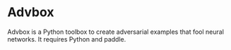 # Advbox

Advbox is a Python toolbox to create adversarial examples that fool neural networks. It requires Python and paddle.